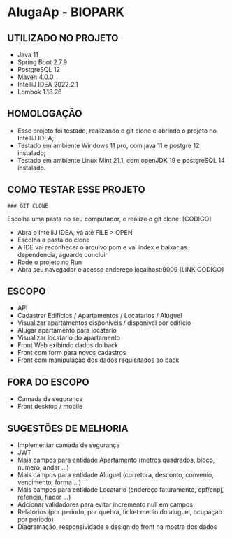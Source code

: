 # AlugaAp - BIOPARK

## UTILIZADO NO PROJETO

* Java 11
* Spring Boot 2.7.9
* PostgreSQL 12
* Maven 4.0.0
* IntelliJ IDEA 2022.2.1
* Lombok 1.18.26

## HOMOLOGAÇÃO

* Esse projeto foi testado, realizando o git clone e abrindo o projeto no IntelliJ IDEA;
* Testado em ambiente Windows 11 pro, com java 11 e postgre 12 instalado;
* Testado em ambiente Linux Mint 21.1, com openJDK 19 e postgreSQL 14 instalado.

## COMO TESTAR ESSE PROJETO

	### GIT CLONE

Escolha uma pasta no seu computador, e realize o git clone:
[CODIGO]

* Abra o IntelliJ IDEA, vá até FILE > OPEN
* Escolha a pasta do clone
* A IDE vai reconhecer o arquivo pom e vai index e baixar as dependencia, aguarde concluir
* Rode o projeto no Run
* Abra seu navegador e acesso endereço localhost:9009
[LINK CODIGO]

## ESCOPO

* API
* Cadastrar Edificios / Apartamentos / Locatarios / Aluguel
* Visualizar apartamentos disponiveis / disponivel por edificio
* Alugar apartamento para locatario
* Visualizar locatario do apartamento
* Front Web exibindo dados do back
* Front com form para novos cadastros
* Front com manipulação dos dados requisitados ao back

## FORA DO ESCOPO

* Camada de segurança
* Front desktop / mobile

## SUGESTÕES DE MELHORIA

* Implementar camada de segurança
* JWT
* Mais campos para entidade Apartamento (metros quadrados, bloco, numero, andar ...)
* Mais campos para entidade Aluguel (corretora, desconto, convenio, vencimento, forma ...)
* Mais campos para entidade Locatario (endereço faturamento, cpf/cnpj, refencia, fiador ...)
* Adcionar validadores para evitar incremento null em campos
* Relatorios (por periodo, por quebra, ticket medio do aluguel, ocupaçao por periodo)
* Diagramação, responsividade e design do front na mostra dos dados
